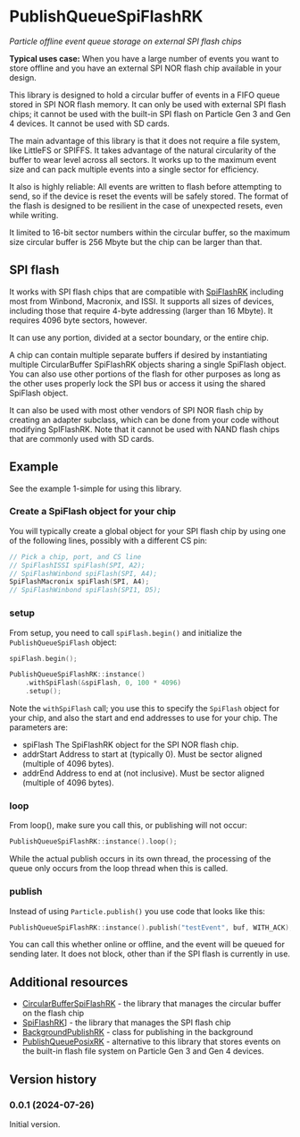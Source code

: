 # PublishQueueSpiFlashRK

*Particle offline event queue storage on external SPI flash chips*

**Typical uses case:** When you have a large number of events you want to store offline and you
have an external SPI NOR flash chip available in your design.

This library is designed to hold a circular buffer of events in a FIFO queue stored 
in SPI NOR flash memory. It can only be used with external SPI flash chips; it cannot be used with the 
built-in SPI flash on Particle Gen 3 and Gen 4 devices. It cannot be used with SD cards.

The main advantage of this library is that it does not require a file system, like LittleFS or SPIFFS.
It takes advantage of the natural circularity of the buffer to wear level across all sectors.
It works up to the maximum event size and can pack multiple events into a single sector for efficiency.

It also is highly reliable: All events are written to flash before attempting to send, so if the device
is reset the events will be safely stored. The format of the flash is designed to be resilient in the case
of unexpected resets, even while writing.

It limited to 16-bit sector numbers within the circular buffer, so the maximum size circular buffer is 
256 Mbyte but the chip can be larger than that.

## SPI flash

It works with SPI flash chips that are compatible with [SpiFlashRK](https://github.com/rickkas7/SpiFlashRK)
including most from Winbond, Macronix, and ISSI. It supports all sizes of devices, including those 
that require 4-byte addressing (larger than 16 Mbyte). It requires 4096 byte sectors, however.

It can use any portion, divided at a sector boundary, or the entire chip.

A chip can contain multiple separate buffers if desired by instantiating multiple CircularBuffer SpiFlashRK
objects sharing a single SpiFlash object. You can also use other portions of the flash for other purposes as 
long as the other uses properly lock the SPI bus or access it using the shared SpiFlash object.

It can also be used with most other vendors of SPI NOR flash chip by creating an adapter subclass, which
can be done from your code without modifying SpIFlashRK. Note that it cannot be used with NAND flash chips
that are commonly used with SD cards.

## Example

See the example 1-simple for using this library.

### Create a SpiFlash object for your chip

You will typically create a global object for your SPI flash chip by using one of the following 
lines, possibly with a different CS pin:

```cpp
// Pick a chip, port, and CS line
// SpiFlashISSI spiFlash(SPI, A2);
// SpiFlashWinbond spiFlash(SPI, A4);
SpiFlashMacronix spiFlash(SPI, A4);
// SpiFlashWinbond spiFlash(SPI1, D5);
```

### setup

From setup, you need to call `spiFlash.begin()` and initialize the `PublishQueueSpiFlash` object:

```cpp
spiFlash.begin();

PublishQueueSpiFlashRK::instance()
    .withSpiFlash(&spiFlash, 0, 100 * 4096)
    .setup();
```

Note the `withSpiFlash` call; you use this to specify the `SpiFlash` object for your chip, and also the start 
and end addresses to use for your chip. The parameters are:

- spiFlash The SpiFlashRK object for the SPI NOR flash chip.
- addrStart Address to start at (typically 0). Must be sector aligned (multiple of 4096 bytes).
- addrEnd Address to end at (not inclusive). Must be sector aligned (multiple of 4096 bytes).

### loop

From loop(), make sure you call this, or publishing will not occur:

```cpp
PublishQueueSpiFlashRK::instance().loop();
```

While the actual publish occurs in its own thread, the processing of the queue only occurs
from the loop thread when this is called.

### publish

Instead of using `Particle.publish()` you use code that looks like this:

```cpp
PublishQueueSpiFlashRK::instance().publish("testEvent", buf, WITH_ACK);
```

You can call this whether online or offline, and the event will be queued for sending later.
It does not block, other than if the SPI flash is currently in use.

## Additional resources

- [CircularBufferSpiFlashRK](https://github.com/rickkas7/CircularBufferSpiFlashRK) - the library that manages the circular buffer on the flash chip
- [SpiFlashRK](https://github.com/rickkas7/SpiFlashRK)] - the library that manages the SPI flash chip
- [BackgroundPublishRK](https://github.com/rickkas7/BackgroundPublishRK) - class for publishing in the background
- [PublishQueuePosixRK](https://github.com/rickkas7/PublishQueuePosixRK) - alternative to this library that stores events on the built-in flash file system on Particle Gen 3 and Gen 4 devices.


## Version history

### 0.0.1 (2024-07-26)

Initial version.
